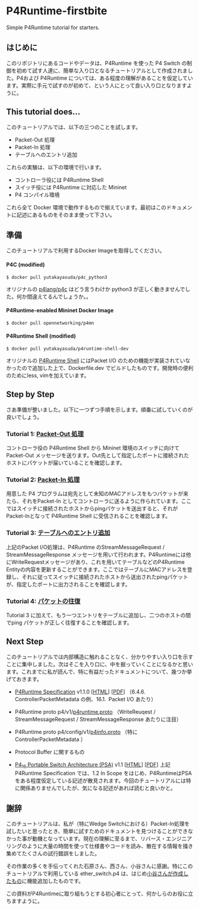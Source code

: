 # P4Runtime-firstbite
Simple P4Runtime tutorial for starters.

## はじめに

このリポジトリにあるコードやデータは、P4Runtime を使った P4 Switch の制御を初めて試す人達に、簡単な入り口となるチュートリアルとして作成されました。P4および P4Runtime については、ある程度の理解があることを仮定しています。実際に手元で試すのが初めて、という人にとって良い入り口となりますように。

## This tutorial does…

このチュートリアルでは、以下の三つのことを試します。

- Packet-Out 処理
- Packet-In 処理
- テーブルへのエントリ追加

これらの実験は、以下の環境で行います。

- コントローラ役には P4Runtime Shell
- スイッチ役には P4Runtime に対応した Mininet
- P4 コンパイル環境

これら全て Docker 環境で動作するもので揃えています。最初はこのドキュメントに記述にあるものをそのまま使って下さい。

## 準備

このチュートリアルで利用するDocker Imageを取得してください。

#### P4C (modified)

```shell
$ docker pull yutakayasuda/p4c_python3
```

オリジナルの [p4lang/p4c](https://hub.docker.com/r/p4lang/p4c) はどう言うわけか python3 が正しく動きませんでした。何か間違えてるんでしょうか。。

#### P4Runtime-enabled Mininet Docker Image

```shell
$ docker pull opennetworking/p4mn 
```

#### P4Runtime Shell (modified)

```shell
$ docker pull yutakayasuda/p4runtime-shell-dev
```

オリジナルの [P4Runtime Shell](https://hub.docker.com/r/p4lang/p4runtime-sh) にはPacket I/O のための機能が実装されていなかったので追加した上で、Dockerfile.dev でビルドしたものです。開発時の便利のためにless, vimを加えています。

## Step by Step

さあ準備が整いました。以下に一つずつ手順を示します。順番に試していくのが良いでしょう。

### Tutorial 1: [Packet-Out 処理](./t1_packet-out.md)

コントローラ役の P4Runtime Shell から Mininet 環境のスイッチに向けて Packet-Out メッセージを送ります。Out先として指定したポートに接続されたホストにパケットが届いていることを確認します。

### Tutorial 2: [Packet-In 処理](./t2_packet-in.md)

用意した P4 プログラムは宛先として未知のMACアドレスをもつパケットが来たら、それをPacket-In としてコントローラに送るように作られています。ここではスイッチに接続されたホストからpingパケットを送出すると、それがPacket-Inとなって P4Runtime Shell に受信されることを確認します。

### Tutorial 3: [テーブルへのエントリ追加](./t3_add-entry.md)

上記のPacket I/O処理は、P4Runtime のStreamMessageRequest / StreamMessageResponse メッセージを用いて行われます。P4Runtimeには他にWriteRequestメッセージがあり、これを用いてテーブルなどのP4Runtime Entityの内容を更新することができます。ここではテーブルにMACアドレスを登録し、それに従ってスイッチに接続されたホストから送出されたpingパケットが、指定したポートに出力されることを確認します。

### Tutorial 4: [パケットの往復](./t4_roundtrip.md)

Tutorial 3 に加えて、もう一つエントリをテーブルに追加し、二つのホストの間でping パケットが正しく往復することを確認します。

## Next Step

このチュートリアルでは内部構造に触れることなく、分かりやすい入り口を示すことに集中しました。次はそこを入り口に、中を掘っていくことになるかと思います。これまでに私が読んで、特に有益だったドキュメントについて、幾つか挙げておきます。

- [P4Runtime Specification](https://p4.org/specs/) v1.1.0 [[HTML](https://p4.org/p4runtime/spec/v1.1.0/P4Runtime-Spec.html)] [[PDF](https://p4.org/p4runtime/spec/v1.1.0/P4Runtime-Spec.pdf)]
  （6.4.6. ControllerPacketMetadata の例、16.1. Packet I/O あたり）
- P4Runtime proto p4/v1/[p4runtime.proto](https://github.com/p4lang/p4runtime/blob/master/proto/p4/v1/p4runtime.proto) 
  （WriteReuqest / StreamMessageRequest / StreamMessageResponse あたりに注目）
- P4Runtime proto p4/config/v1/[p4info.proto](https://github.com/p4lang/p4runtime/blob/master/proto/p4/config/v1/p4info.proto) 
  （特に ControllerPacketMetadata ）
- Protocol Buffer に関するもの

- [P4<sub>16</sub> Portable Switch Architecture (PSA)](https://p4.org/specs/) v1.1 [[HTML](https://p4.org/p4-spec/docs/PSA-v1.1.0.html)] [[PDF](https://p4.org/p4-spec/docs/PSA-v1.1.0.pdf)]
  上記P4Runtime Specification では、1.2 In Scope をはじめ、P4RuntimeはPSAをある程度仮定している記述が散見されます。今回のチュートリアルには特に関係ありませんでしたが、気になる記述があれば読むと良いかと。

## 謝辞

このチュートリアルは、私が（特にWedge Switchにおける）Packet-In処理を試したいと思ったとき、簡単に試すためのドキュメントを見つけることができなかった事が動機となっています。現在の理解に至るまで、リバース・エンジニアリングのように大量の時間を使って仕様書やコードを読み、散在する情報を掻き集めてたくさんの試行錯誤をしました。

その作業の多くを手伝ってくれた石原さん、西さん、小谷さんに感謝。特にこのチュートリアルで利用している ether_switch.p4 は、はじめ[小谷さんが作成したもの](https://gist.github.com/daisuke-k/1714c176e62280cc8627dc5e96846e56)に機能追加したものです。

この資料がP4Runtimeに取り組もうとする初心者にとって、何かしらのお役に立ちますように。